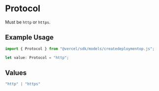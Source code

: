 # Protocol

Must be `http` or `https`.

## Example Usage

```typescript
import { Protocol } from "@vercel/sdk/models/createdeploymentop.js";

let value: Protocol = "http";
```

## Values

```typescript
"http" | "https"
```